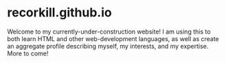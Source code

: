 # recorkill.github.io

Welcome to my currently-under-construction website! I am using this to both learn HTML and other web-development languages, as well as create an aggregate profile describing myself, my interests, and my expertise. More to come!
